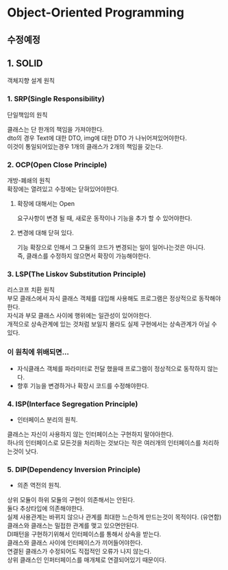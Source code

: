 # Object-Oriented Programming


## 수정예정



## 1. SOLID
객체지향 설계 원칙



### 1. SRP(Single Responsibility)
단일책임의 원칙

클래스는 단 한개의 책임을 가져야한다.  
dto의 경우 Text에 대한 DTO, img에 대한 DTO 가 나뉘어져있어야한다.  
이것이 통일되어있는경우 1개의 클래스가 2개의 책임을 갖는다.  



### 2. OCP(Open Close Principle)
 개방-폐쇄의 원칙  
 확장에는 열려있고 수정에는 닫혀있어야한다.
 
1. 확장에 대해서는 Open

	요구사항이 변경 될 때, 새로운 동작이나 기능을 추가 할 수 있어야한다.

2. 변경에 대해 닫혀 있다.
	
	기능 확장으로 인해서 그 모듈의 코드가 변경되는 일이 일어나는것은 아니다.  
	즉, 클래스를 수정하지 않으면서 확장이 가능해야한다.



### 3. LSP(The Liskov Substitution Principle)
리스코프 치환 원칙  
부모 클래스에서 자식 클래스 객체를 대입해 사용해도 프로그램은 정상적으로 동작해야한다.  
	자식과 부모 클래스 사이에 행위에는 일관성이 있어야한다.  
개적으로 상속관계에 있는 것처럼 보일지 몰라도 실제 구현에서는 상속관계가 아닐 수 있다.  

### 이 원칙에 위배되면...
- 자식클래스 객체를 파라미터로 전달 했을때 프로그램이 정상적으로 동작하지 않는다.
- 향후 기능을 변경하거나 확장시 코드를 수정해야한다.

### 4. ISP(Interface Segregation Principle)
- 인터페이스 분리의 원칙.

클래스는 자신이 사용하지 않는 인터페이스는 구현하지 말야아한다.  
하나의 인터페이스로 모든것을 처리하는 것보다는 작은 여러개의 인터페이스를 처리하는것이 낫다.  


### 5. DIP(Dependency Inversion Principle)
 - 의존 역전의 원칙.

상위 모듈이 하위 모듈의 구현이 의존해서는 안된다.  
둘다 추상타입에 의존해야한다.  
실제 사용관계는 바뀌지 않으나 관계를 최대한 느슨하게 만드는것이 목적이다. (유연함)  
클래스와 클래스는 밀접한 관계를 맺고 있으면안된다.  
DI패턴을 구현하기위해서 인터페이스를 통해서 상속을 받는다.  
클래스와 클래스 사이에 인터페이스가 끼어들어야한다.  
연결된 클래스가 수정되어도 직접적인 오류가 나지 않는다.  
상위 클래스인 인퍼터페이스를 매개체로 연결되어있기 때문이다.  


